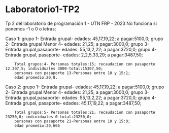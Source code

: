 # Laboratorio1-TP2
Tp 2 del laboratorio de programación 1 - UTN FRP - 2023
No funciona si ponemos -1 o 0 o letras;

Caso 1: grupo 1- Entrada grupal- edades: 45,17,19,22; a pagar:5100,0;
        grupo 2- Entrada grupal Menor 4- edades: 21,25; a pagar:3000,0;
        grupo 3- Entrada grupal,pasaporte- edades: 55,13,2,22; a pagar:3720,0;
        grupo 4- Entrada grupal, pasaporte- edades: 2,2,5,33,29; a pagar:3487,50;
        
        Total grupos:4- Personas totales:15; recaudacion con pasaporte 12.307,5; individuales 3000-total:15307,50;
        personas con pasaporte 13-Personas entre 10 y 15:1;
        edad promedio:20,8.
        
Caso 2: grupo 1- Entrada grupal- edades: 45,17,19,22; a pagar:5100,0;
        grupo 2- Entrada grupal Menor 4- edades: 21,25; a pagar:3000,0;
        grupo 3- Entrada grupal,pasaporte- edades: 55,13,2,22; a pagar:3720,0;
        grupo 4- Entrada grupal, pasaporte- edades: 45,17,19,22; a pagar:3487,50;
        
        Total grupos:5- Personas totales:21; recaudacion con pasaporte 23250,0; individuales 0-total:23250,0;
        personas con pasaporte 21-Personas entre 10 y 15:0;
        edad promedio:20,666
